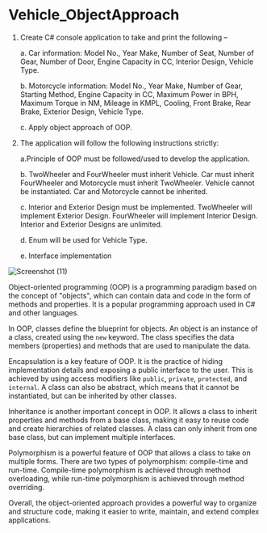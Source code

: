 # Vehicle_ObjectApproach

1. Create C# console application to take and print the following –

   a. Car information: Model No., Year Make, Number of Seat, Number of Gear, Number of Door, Engine Capacity in CC, Interior Design, Vehicle Type.

   b. Motorcycle information: Model No., Year Make, Number of Gear, Starting Method, Engine Capacity in CC, Maximum Power in BPH, Maximum Torque in NM, Mileage in KMPL, Cooling, Front Brake, Rear Brake, Exterior Design, Vehicle Type.

   c. Apply object approach of OOP.

2. The application will follow the following instructions strictly:

   a.Principle of OOP must be followed/used to develop the application.

   b. TwoWheeler and FourWheeler must inherit Vehicle. Car must inherit FourWheeler and Motorcycle must inherit TwoWheeler. Vehicle cannot be instantiated. Car and Motorcycle cannot be inherited.

   c. Interior and Exterior Design must be implemented. TwoWheeler will implement Exterior Design. FourWheeler will implement Interior Design. Interior and Exterior Designs are unlimited.

   d. Enum will be used for Vehicle Type.

   e. Interface implementation


![Screenshot (11)](https://github.com/alif-dot/Vehicle_ObjectApproach/assets/62230465/5f1b907e-24e0-47f1-9c1e-1632f3e95358)

Object-oriented programming (OOP) is a programming paradigm based on the concept of "objects", which can contain data and code in the form of methods and properties. It is a popular programming approach used in C# and other languages.

In OOP, classes define the blueprint for objects. An object is an instance of a class, created using the `new` keyword. The class specifies the data members (properties) and methods that are used to manipulate the data.

Encapsulation is a key feature of OOP. It is the practice of hiding implementation details and exposing a public interface to the user. This is achieved by using access modifiers like `public`, `private`, `protected`, and `internal`. A class can also be abstract, which means that it cannot be instantiated, but can be inherited by other classes.

Inheritance is another important concept in OOP. It allows a class to inherit properties and methods from a base class, making it easy to reuse code and create hierarchies of related classes. A class can only inherit from one base class, but can implement multiple interfaces.

Polymorphism is a powerful feature of OOP that allows a class to take on multiple forms. There are two types of polymorphism: compile-time and run-time. Compile-time polymorphism is achieved through method overloading, while run-time polymorphism is achieved through method overriding.

Overall, the object-oriented approach provides a powerful way to organize and structure code, making it easier to write, maintain, and extend complex applications.
